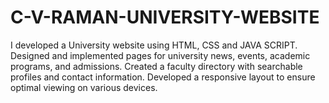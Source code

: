 # C-V-RAMAN-UNIVERSITY-WEBSITE
I developed a University website using HTML, CSS and JAVA SCRIPT. Designed and implemented pages for university news, events, academic programs, and admissions. Created a faculty directory with searchable profiles and contact information. Developed a responsive layout to ensure optimal viewing on various devices. 
